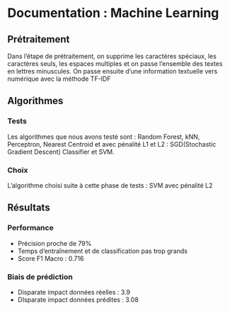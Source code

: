 # Documentation : Machine Learning

## Prétraitement

Dans l’étape de prétraitement, on supprime les caractères spéciaux, les caractères seuls, les
espaces multiples et on passe l’ensemble des textes en lettres minuscules.
On passe ensuite d’une information textuelle vers numérique avec la méthode TF-IDF

## Algorithmes

### Tests

Les algorithmes que nous avons testé sont : Random Forest, kNN, Perceptron​, Nearest Centroid et
avec pénalité L1 et L2 : SGD(​Stochastic Gradient Descent​) Classifier et SVM.

### Choix

L’algorithme choisi suite à cette phase de tests : SVM avec pénalité L2

## Résultats

### Performance

- Précision proche de 79%
- Temps d’entraînement et de classification pas trop grands
- Score F1 Macro : 0.716

### Biais de prédiction

- Disparate impact données réelles : 3.9
- DIsparate impact données prédites : 3.08


